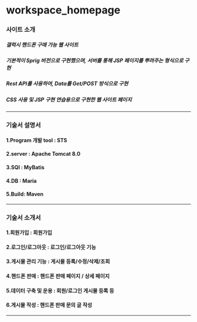 # workspace_homepage

### 사이트 소개

##### 갤럭시 핸드폰 구매 가능 웹 사이트
##### 기본적이 Sprig 버전으로 구현했으며, 서버를 통해 JSP 페이지를 뿌려주는 형식으로 구현
##### Rest API를 사용하여, Data를 Get/POST 방식으로 구현
##### CSS 사용 및 JSP 구현 연습용으로 구현한 웹 사이트 페이지

----------------------------------------
 
 
### 기술서 설명서

#### 1.Program 개발 tool : STS  

#### 2.server : Apache Tomcat 8.0  

#### 3.SQl : MyBatis  

#### 4.DB : Maria  

#### 5.Build: Maven 
----------------------------------------

### 기술서 소개서


#### 1.회원가입 : 회원가입  
#### 2.로그인/로그아웃 : 로그인/로그아웃 기능   
#### 3.게시물 관리 기능 : 게시물 등록/수정/삭제/조회  
#### 4.핸드폰 판매 : 핸드폰 판매 페이지 / 상세 페이지   
#### 5.데이터 구축 및 운용 : 회원/로그인 게시물 등록 등  
#### 6.게시물 작성 : 핸드폰 판매 문의 글 작성  
----------------------------------------





